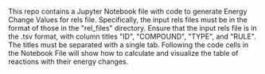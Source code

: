 This repo contains a Jupyter Notebook file with code to generate Energy Change Values for rels file. 
Specifically, the input rels files must be in the format of those in the "rel_files" directory.
Ensure that the input rels file is in the .tsv format, with column titles "ID", "COMPOUND", "TYPE", and "RULE". The titles must be separated with a single tab.
Following the code cells in the Notebook File will show how to calculate and visualize the table of reactions with their energy changes. 

